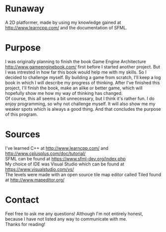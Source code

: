 # Runaway
A 2D platformer, made by using my knowledge gained at http://www.learncpp.com/ and the documentation of SFML.

# Purpose
I was originally planning to finish the book Game Engine Architecture http://www.gameenginebook.com/ first before I started another project.
But I was intrested in how far this book would help me with my skills. So I decided to challenge myself. By building a game from scratch,
I'll keep a log book in which I will describe my progress of thinking. After I've finished this project, I'll finish the book,
make an alike or better game, which will hopefully show me how my way of thinking has changed.  
Of course, this all seems a bit unnecessary, but I think it's rather fun. I do enjoy programming, so why not challenge myself. 
It will also show me my weaker spots which is always a good thing. And that concludes the purpose of this program.

# Sources
I've learned C++ at http://www.learncpp.com/ and http://www.cplusplus.com/doc/tutorial/  
SFML can be found at https://www.sfml-dev.org/index.php  
My choice of IDE was Visual Studio which can be found at https://www.visualstudio.com/vs/  
The levels were made with an open source tile map editor called Tiled found at http://www.mapeditor.org/

# Contact
Feel free to ask me any questions! Although I'm not entirely honest, because I have not listed any way to communicate with me.  
Thanks for reading!
